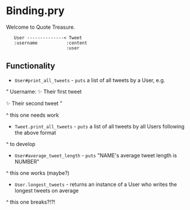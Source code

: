 # Binding.pry

Welcome to Quote Treasure.

```
   User --------------< Tweet
   :username           :content
                       :user
```

## Functionality

- `User#print_all_tweets` - `puts` a list of all tweets by a User, e.g.

"
Username:
✨ Their first tweet

✨ Their second tweet
"

^ this one needs work

- `Tweet.print_all_tweets` - `puts` a list of all tweets by all Users following the above format

^ to develop

- `User#average_tweet_length` - `puts` "NAME's average tweet length is NUMBER"

^ this one works (maybe?)

- `User.longest_tweets` - returns an instance of a User who writes the longest tweets on average

^ this one breaks?!?!


